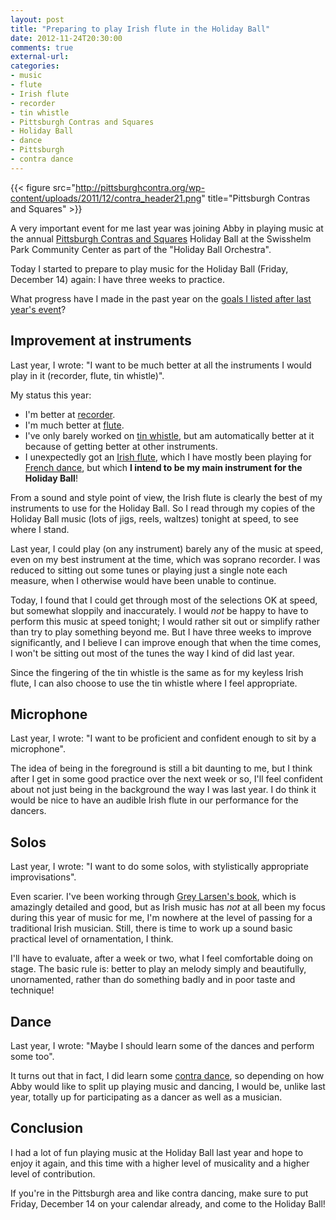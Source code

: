 ```yaml
---
layout: post
title: "Preparing to play Irish flute in the Holiday Ball"
date: 2012-11-24T20:30:00
comments: true
external-url: 
categories: 
- music
- flute
- Irish flute
- recorder
- tin whistle
- Pittsburgh Contras and Squares
- Holiday Ball
- dance
- Pittsburgh
- contra dance
---
```

{{< figure src="http://pittsburghcontra.org/wp-content/uploads/2011/12/contra_header21.png" title="Pittsburgh Contras and Squares" >}}

A very important event for me last year was joining Abby in playing music at the annual [Pittsburgh Contras and Squares](http://pittsburghcontra.org/) Holiday Ball at the Swisshelm Park Community Center as part of the "Holiday Ball Orchestra".

Today I started to prepare to play music for the Holiday Ball (Friday, December 14) again: I have three weeks to practice.

What progress have I made in the past year on the [goals I listed after last year's event](/blog/2011/12/16/playing-recorder-and-flute-at-the-holiday-ball/)?

<!--more-->

## Improvement at instruments

Last year, I wrote: "I want to be much better at all the instruments I would play in it (recorder, flute, tin whistle)".

My status this year:

- I'm better at [recorder](/categories/recorder/).
- I'm much better at [flute](/categories/flute/).
- I've only barely worked on [tin whistle](/categories/tin-whistle/), but am automatically better at it because of getting better at other instruments.
- I unexpectedly got an [Irish flute](/categories/irish-flute/), which I have mostly been playing for [French dance](/categories/french-dance/), but which **I intend to be my main instrument for the Holiday Ball**!

From a sound and style point of view, the Irish flute is clearly the best of my instruments to use for the Holiday Ball. So I read through my copies of the Holiday Ball music (lots of jigs, reels, waltzes) tonight at speed, to see where I stand.

Last year, I could play (on any instrument) barely any of the music at speed, even on my best instrument at the time, which was soprano recorder. I was reduced to sitting out some tunes or playing just a single note each measure, when I otherwise would have been unable to continue.

Today, I found that I could get through most of the selections OK at speed, but somewhat sloppily and inaccurately. I would *not* be happy to have to perform this music at speed tonight; I would rather sit out or simplify rather than try to play something beyond me. But I have three weeks to improve significantly, and I believe I can improve enough that when the time comes, I won't be sitting out most of the tunes the way I kind of did last year.

Since the fingering of the tin whistle is the same as for my keyless Irish flute, I can also choose to use the tin whistle where I feel appropriate.

## Microphone

Last year, I wrote: "I want to be proficient and confident enough to sit by a microphone".

The idea of being in the foreground is still a bit daunting to me, but I think after I get in some good practice over the next week or so, I'll feel confident about not just being in the background the way I was last year. I do think it would be nice to have an audible Irish flute in our performance for the dancers.

## Solos

Last year, I wrote: "I want to do some solos, with stylistically appropriate improvisations".

Even scarier. I've been working through [Grey Larsen's book](/blog/_posts/2012/06/12/ordered-the-casey-burns-small-handed-irish-flute/), which is amazingly detailed and good, but as Irish music has *not* at all been my focus during this year of music for me, I'm nowhere at the level of passing for a traditional Irish musician. Still, there is time to work up a sound basic practical level of ornamentation, I think.

I'll have to evaluate, after a week or two, what I feel comfortable doing on stage. The basic rule is: better to play an melody simply and beautifully, unornamented, rather than do something badly and in poor taste and technique!

## Dance

Last year, I wrote: "Maybe I should learn some of the dances and perform some too".

It turns out that in fact, I did learn some [contra dance](/blog/2012/10/07/my-first-contra-dance-workshop-unexpected-fun/), so depending on how Abby would like to split up playing music and dancing, I would be, unlike last year, totally up for participating as a dancer as well as a musician.

## Conclusion

I had a lot of fun playing music at the Holiday Ball last year and hope to enjoy it again, and this time with a higher level of musicality and a higher level of contribution.

If you're in the Pittsburgh area and like contra dancing, make sure to put Friday, December 14 on your calendar already, and come to the Holiday Ball!
